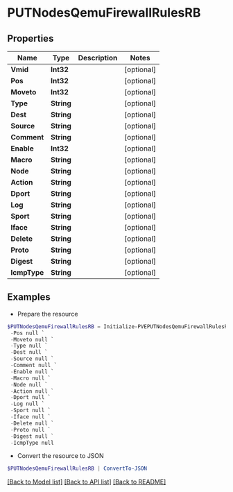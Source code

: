 # PUTNodesQemuFirewallRulesRB
## Properties

Name | Type | Description | Notes
------------ | ------------- | ------------- | -------------
**Vmid** | **Int32** |  | [optional] 
**Pos** | **Int32** |  | [optional] 
**Moveto** | **Int32** |  | [optional] 
**Type** | **String** |  | [optional] 
**Dest** | **String** |  | [optional] 
**Source** | **String** |  | [optional] 
**Comment** | **String** |  | [optional] 
**Enable** | **Int32** |  | [optional] 
**Macro** | **String** |  | [optional] 
**Node** | **String** |  | [optional] 
**Action** | **String** |  | [optional] 
**Dport** | **String** |  | [optional] 
**Log** | **String** |  | [optional] 
**Sport** | **String** |  | [optional] 
**Iface** | **String** |  | [optional] 
**Delete** | **String** |  | [optional] 
**Proto** | **String** |  | [optional] 
**Digest** | **String** |  | [optional] 
**IcmpType** | **String** |  | [optional] 

## Examples

- Prepare the resource
```powershell
$PUTNodesQemuFirewallRulesRB = Initialize-PVEPUTNodesQemuFirewallRulesRB  -Vmid null `
 -Pos null `
 -Moveto null `
 -Type null `
 -Dest null `
 -Source null `
 -Comment null `
 -Enable null `
 -Macro null `
 -Node null `
 -Action null `
 -Dport null `
 -Log null `
 -Sport null `
 -Iface null `
 -Delete null `
 -Proto null `
 -Digest null `
 -IcmpType null
```

- Convert the resource to JSON
```powershell
$PUTNodesQemuFirewallRulesRB | ConvertTo-JSON
```

[[Back to Model list]](../README.md#documentation-for-models) [[Back to API list]](../README.md#documentation-for-api-endpoints) [[Back to README]](../README.md)

